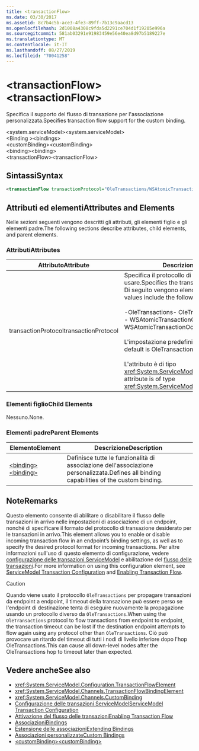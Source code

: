 ```yaml
---
title: <transactionFlow>
ms.date: 03/30/2017
ms.assetid: 8c7b4c5b-ace3-4fe3-89ff-7b13c9aacd13
ms.openlocfilehash: 2d1008a4308c9fda5d2291ce704d1f19205e996a
ms.sourcegitcommit: 581ab03291e91983459e56e40ea8d97b5189227e
ms.translationtype: MT
ms.contentlocale: it-IT
ms.lasthandoff: 08/27/2019
ms.locfileid: "70041258"
---
```

# <a name="transactionflow"></a><span data-ttu-id="d8a55-101">\<transactionFlow></span><span class="sxs-lookup"><span data-stu-id="d8a55-101">\<transactionFlow></span></span>
<span data-ttu-id="d8a55-102">Specifica il supporto del flusso di transazione per l'associazione personalizzata.</span><span class="sxs-lookup"><span data-stu-id="d8a55-102">Specifies transaction flow support for the custom binding.</span></span>  
  
 <span data-ttu-id="d8a55-103">\<system.serviceModel></span><span class="sxs-lookup"><span data-stu-id="d8a55-103">\<system.serviceModel></span></span>  
<span data-ttu-id="d8a55-104">\<Binding ></span><span class="sxs-lookup"><span data-stu-id="d8a55-104">\<bindings></span></span>  
<span data-ttu-id="d8a55-105">\<customBinding></span><span class="sxs-lookup"><span data-stu-id="d8a55-105">\<customBinding></span></span>  
<span data-ttu-id="d8a55-106">\<binding></span><span class="sxs-lookup"><span data-stu-id="d8a55-106">\<binding></span></span>  
<span data-ttu-id="d8a55-107">\<transactionFlow></span><span class="sxs-lookup"><span data-stu-id="d8a55-107">\<transactionFlow></span></span>  
  
## <a name="syntax"></a><span data-ttu-id="d8a55-108">Sintassi</span><span class="sxs-lookup"><span data-stu-id="d8a55-108">Syntax</span></span>  
  
```xml  
<transactionFlow transactionProtocol="OleTransactions/WSAtomicTransactionOctober2004" />
```  
  
## <a name="attributes-and-elements"></a><span data-ttu-id="d8a55-109">Attributi ed elementi</span><span class="sxs-lookup"><span data-stu-id="d8a55-109">Attributes and Elements</span></span>  
 <span data-ttu-id="d8a55-110">Nelle sezioni seguenti vengono descritti gli attributi, gli elementi figlio e gli elementi padre.</span><span class="sxs-lookup"><span data-stu-id="d8a55-110">The following sections describe attributes, child elements, and parent elements.</span></span>  
  
### <a name="attributes"></a><span data-ttu-id="d8a55-111">Attributi</span><span class="sxs-lookup"><span data-stu-id="d8a55-111">Attributes</span></span>  
  
|<span data-ttu-id="d8a55-112">Attributo</span><span class="sxs-lookup"><span data-stu-id="d8a55-112">Attribute</span></span>|<span data-ttu-id="d8a55-113">Descrizione</span><span class="sxs-lookup"><span data-stu-id="d8a55-113">Description</span></span>|  
|---------------|-----------------|  
|<span data-ttu-id="d8a55-114">transactionProtocol</span><span class="sxs-lookup"><span data-stu-id="d8a55-114">transactionProtocol</span></span>|<span data-ttu-id="d8a55-115">Specifica il protocollo di transazione da usare.</span><span class="sxs-lookup"><span data-stu-id="d8a55-115">Specifies the transaction protocol to be used.</span></span> <span data-ttu-id="d8a55-116">Di seguito vengono elencati i valori validi:</span><span class="sxs-lookup"><span data-stu-id="d8a55-116">Valid values include the following:</span></span><br /><br /> <span data-ttu-id="d8a55-117">-OleTransactions</span><span class="sxs-lookup"><span data-stu-id="d8a55-117">-   OleTransactions</span></span><br /><span data-ttu-id="d8a55-118">-   WSAtomicTransactionOctober2004</span><span class="sxs-lookup"><span data-stu-id="d8a55-118">-   WSAtomicTransactionOctober2004</span></span><br /><br /> <span data-ttu-id="d8a55-119">L'impostazione predefinita è OleTransactions.</span><span class="sxs-lookup"><span data-stu-id="d8a55-119">The default is OleTransactions.</span></span><br /><br /> <span data-ttu-id="d8a55-120">L'attributo è di tipo <xref:System.ServiceModel.TransactionProtocol>.</span><span class="sxs-lookup"><span data-stu-id="d8a55-120">This attribute is of type <xref:System.ServiceModel.TransactionProtocol>.</span></span>|  
  
### <a name="child-elements"></a><span data-ttu-id="d8a55-121">Elementi figlio</span><span class="sxs-lookup"><span data-stu-id="d8a55-121">Child Elements</span></span>  
 <span data-ttu-id="d8a55-122">Nessuno.</span><span class="sxs-lookup"><span data-stu-id="d8a55-122">None.</span></span>  
  
### <a name="parent-elements"></a><span data-ttu-id="d8a55-123">Elementi padre</span><span class="sxs-lookup"><span data-stu-id="d8a55-123">Parent Elements</span></span>  
  
|<span data-ttu-id="d8a55-124">Elemento</span><span class="sxs-lookup"><span data-stu-id="d8a55-124">Element</span></span>|<span data-ttu-id="d8a55-125">Descrizione</span><span class="sxs-lookup"><span data-stu-id="d8a55-125">Description</span></span>|  
|-------------|-----------------|  
|[<span data-ttu-id="d8a55-126">\<binding></span><span class="sxs-lookup"><span data-stu-id="d8a55-126">\<binding></span></span>](../../../misc/binding.md)|<span data-ttu-id="d8a55-127">Definisce tutte le funzionalità di associazione dell'associazione personalizzata.</span><span class="sxs-lookup"><span data-stu-id="d8a55-127">Defines all binding capabilities of the custom binding.</span></span>|  
  
## <a name="remarks"></a><span data-ttu-id="d8a55-128">Note</span><span class="sxs-lookup"><span data-stu-id="d8a55-128">Remarks</span></span>  
 <span data-ttu-id="d8a55-129">Questo elemento consente di abilitare o disabilitare il flusso delle transazioni in arrivo nelle impostazioni di associazione di un endpoint, nonché di specificare il formato del protocollo di transazione desiderato per le transazioni in arrivo.</span><span class="sxs-lookup"><span data-stu-id="d8a55-129">This element allows you to enable or disable incoming transaction flow in an endpoint’s binding settings, as well as to specify the desired protocol format for incoming transactions.</span></span> <span data-ttu-id="d8a55-130">Per altre informazioni sull'uso di questo elemento di configurazione, vedere [configurazione delle transazioni ServiceModel](../../../wcf/feature-details/servicemodel-transaction-configuration.md) e abilitazione del [flusso delle transazioni](../../../wcf/feature-details/enabling-transaction-flow.md).</span><span class="sxs-lookup"><span data-stu-id="d8a55-130">For more information on using this configuration element, see [ServiceModel Transaction Configuration](../../../wcf/feature-details/servicemodel-transaction-configuration.md) and [Enabling Transaction Flow](../../../wcf/feature-details/enabling-transaction-flow.md).</span></span>  
  
> [!CAUTION]
> <span data-ttu-id="d8a55-131">Quando viene usato il protocollo `OleTransactions` per propagare transazioni da endpoint a endpoint, il timeout della transazione può essere perso se l'endpoint di destinazione tenta di eseguire nuovamente la propagazione usando un protocollo diverso da `OleTransactions`.</span><span class="sxs-lookup"><span data-stu-id="d8a55-131">When using the `OleTransactions` protocol to flow transactions from endpoint to endpoint, the transaction timeout can be lost if the destination endpoint attempts to flow again using any protocol other than `OleTransactions`.</span></span> <span data-ttu-id="d8a55-132">Ciò può provocare un ritardo del timeout di tutti i nodi di livello inferiore dopo l'hop OleTransactions.</span><span class="sxs-lookup"><span data-stu-id="d8a55-132">This can cause all down-level nodes after the OleTransactions hop to timeout later than expected.</span></span>  
  
## <a name="see-also"></a><span data-ttu-id="d8a55-133">Vedere anche</span><span class="sxs-lookup"><span data-stu-id="d8a55-133">See also</span></span>

- <xref:System.ServiceModel.Configuration.TransactionFlowElement>
- <xref:System.ServiceModel.Channels.TransactionFlowBindingElement>
- <xref:System.ServiceModel.Channels.CustomBinding>
- [<span data-ttu-id="d8a55-134">Configurazione delle transazioni ServiceModel</span><span class="sxs-lookup"><span data-stu-id="d8a55-134">ServiceModel Transaction Configuration</span></span>](../../../wcf/feature-details/servicemodel-transaction-configuration.md)
- [<span data-ttu-id="d8a55-135">Attivazione del flusso delle transazioni</span><span class="sxs-lookup"><span data-stu-id="d8a55-135">Enabling Transaction Flow</span></span>](../../../wcf/feature-details/enabling-transaction-flow.md)
- [<span data-ttu-id="d8a55-136">Associazioni</span><span class="sxs-lookup"><span data-stu-id="d8a55-136">Bindings</span></span>](../../../wcf/bindings.md)
- [<span data-ttu-id="d8a55-137">Estensione delle associazioni</span><span class="sxs-lookup"><span data-stu-id="d8a55-137">Extending Bindings</span></span>](../../../wcf/extending/extending-bindings.md)
- [<span data-ttu-id="d8a55-138">Associazioni personalizzate</span><span class="sxs-lookup"><span data-stu-id="d8a55-138">Custom Bindings</span></span>](../../../wcf/extending/custom-bindings.md)
- [<span data-ttu-id="d8a55-139">\<customBinding></span><span class="sxs-lookup"><span data-stu-id="d8a55-139">\<customBinding></span></span>](custombinding.md)

